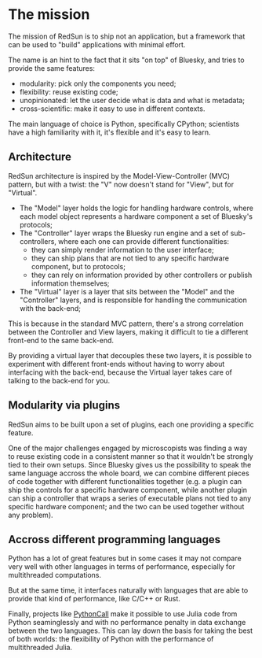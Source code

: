 # The mission

The mission of RedSun is to ship not an application, but a framework that can be used to "build" applications with minimal effort.

The name is an hint to the fact that it sits "on top" of Bluesky, and tries to provide the same features:

- modularity: pick only the components you need;
- flexibility: reuse existing code;
- unopinionated: let the user decide what is data and what is metadata;
- cross-scientific: make it easy to use in different contexts.

The main language of choice is Python, specifically CPython; scientists have a high familiarity with it, it's flexible and it's easy to learn.

## Architecture

RedSun architecture is inspired by the Model-View-Controller (MVC) pattern, but with a twist: the "V" now doesn't stand for "View", but for "Virtual".

- The "Model" layer holds the logic for handling hardware controls, where each model object represents a hardware component a set of Bluesky's protocols;
- The "Controller" layer wraps the Bluesky run engine and a set of sub-controllers, where each one can provide different functionalities:
    - they can simply render information to the user interface;
    - they can ship plans that are not tied to any specific hardware component, but to protocols;
    - they can rely on information provided by other controllers or publish information themselves;
- The "Virtual" layer is a layer that sits between the "Model" and the "Controller" layers, and is responsible for handling the communication with the back-end;

This is because in the standard MVC pattern, there's a strong correlation between the Controller and View layers, making it difficult to tie a different front-end to the same back-end.

By providing a virtual layer that decouples these two layers, it is possible to experiment with different front-ends without having to worry about interfacing with the back-end, because the Virtual layer takes care of talking to the back-end for you.

## Modularity via plugins

RedSun aims to be built upon a set of plugins, each one providing a specific feature.

One of the major challenges engaged by microscopists was finding a way to reuse existing code in a consistent manner so that it wouldn't be strongly tied to their own setups. Since Bluesky gives us the possibility to speak the same language accross the whole board, we can combine different pieces of code together with different functionalities together (e.g. a plugin can ship the controls for a specific hardware component, while another plugin can ship a controller that wraps a series of executable plans not tied to any specific hardware component; and the two can be used together without any problem).

## Accross different programming languages

Python has a lot of great features but in some cases it may not compare very well with other languages in terms of performance, especially for multithreaded computations.

But at the same time, it interfaces naturally with languages that are able to provide that kind of performance, like C/C++ or Rust.

Finally, projects like [PythonCall](https://github.com/JuliaPy/PythonCall.jl) make it possible to use Julia code from Python seaminglessly and with no performance penalty in data exchange between the two languages. This can lay down the basis for taking the best of both worlds: the flexibility of Python with the performance of multithreaded Julia.